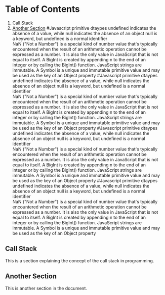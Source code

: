 # Table of Contents

1. [Call Stack](#1-call-stack)
2. [Another Section](#another-section)
#Javascript
primitive dtaypes 
undefined indicates the absence of a value, while null indicates the absence of an object
null is a keyword, but undefined is a normal identifier \
NaN ("Not a Number") is a special kind of number value that's typically encountered when the result of an arithmetic operation cannot be expressed as a number.
 It is also the only value in JavaScript that is not equal to itself.
 A BigInt is created by appending n to the end of an integer or by calling the BigInt() function.
 JavaScript strings are immutable.
 A Symbol is a unique and immutable primitive value and may be used as the key of an Object property #Javascript
primitive dtaypes 
undefined indicates the absence of a value, while null indicates the absence of an object
null is a keyword, but undefined is a normal identifier \
NaN ("Not a Number") is a special kind of number value that's typically encountered when the result of an arithmetic operation cannot be expressed as a number.
 It is also the only value in JavaScript that is not equal to itself.
 A BigInt is created by appending n to the end of an integer or by calling the BigInt() function.
 JavaScript strings are immutable.
 A Symbol is a unique and immutable primitive value and may be used as the key of an Object property #Javascript
primitive dtaypes 
undefined indicates the absence of a value, while null indicates the absence of an object
null is a keyword, but undefined is a normal identifier \
NaN ("Not a Number") is a special kind of number value that's typically encountered when the result of an arithmetic operation cannot be expressed as a number.
 It is also the only value in JavaScript that is not equal to itself.
 A BigInt is created by appending n to the end of an integer or by calling the BigInt() function.
 JavaScript strings are immutable.
 A Symbol is a unique and immutable primitive value and may be used as the key of an Object property #Javascript
primitive dtaypes 
undefined indicates the absence of a value, while null indicates the absence of an object
null is a keyword, but undefined is a normal identifier \
NaN ("Not a Number") is a special kind of number value that's typically encountered when the result of an arithmetic operation cannot be expressed as a number.
 It is also the only value in JavaScript that is not equal to itself.
 A BigInt is created by appending n to the end of an integer or by calling the BigInt() function.
 JavaScript strings are immutable.
 A Symbol is a unique and immutable primitive value and may be used as the key of an Object property 
## Call Stack

This is a section explaining the concept of the call stack in programming.

## Another Section

This is another section in the document.
<!--  -->
